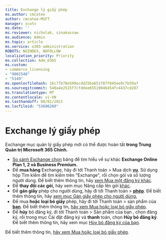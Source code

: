 ```yaml
---
title: Exchange lý giấy phép
ms.author: cmcatee
author: cmcatee-MSFT
manager: scotv
ms.date: ''
ms.reviewer: nicholak, sinakassaw
ms.audience: Admin
ms.topic: article
ms.service: o365-administration
ROBOTS: NOINDEX, NOFOLLOW
localization_priority: Priority
ms.collection: Adm_O365
ms.custom:
- commerce_licensing
- "9002548"
- "5149"
ms.openlocfilehash: 16c77b78e509ecdd256a651f87f845ee9c7b59af
ms.sourcegitcommit: 540a4e2515f7cfddee65519046454fc4437cd287
ms.translationtype: MT
ms.contentlocale: vi-VN
ms.lasthandoff: 08/01/2021
ms.locfileid: "53686260"
---
```

# <a name="exchange-license-management"></a>Exchange lý giấy phép

Exchange mục quản lý giấy phép mới có thể được hoàn tất **trong Trung Quản trị Microsoft 365 Chính.**

- [So sánh Exchange chọn](https://www.microsoft.com/microsoft-365/exchange/compare-microsoft-exchange-online-plans) bảng để tìm hiểu về sự khác **Exchange Online Plan 1, 2 và Business Premium.**
- Để **mua hàng** Exchange, hãy đi tới Thanh toán > Mua dịch **[vụ](https://go.microsoft.com/fwlink/p/?linkid=868433)**. Sử dụng hộp Tìm kiếm để tìm kiếm trên "Exchange", rồi chọn gói và số lượng người dùng. Để biết thêm thông tin, hãy [xem Mua một đăng ký khác](/microsoft-365/commerce/try-or-buy-microsoft-365#buy-a-different-subscription).
- Để **thay đổi các gói,** hãy xem mục Nâng cấp lên gói [khác](/microsoft-365/commerce/subscriptions/upgrade-to-different-plan).
- Để **gán giấy** phép cho người dùng, hãy đi tới Thanh toán > **[phép](https://go.microsoft.com/fwlink/p/?linkid=842264)**. Để biết thêm thông tin, hãy [xem mục Gán giấy phép cho người dùng.](/microsoft-365/admin/manage/assign-licenses-to-users)
- Để mua **hoặc loại bỏ giấy** phép, hãy đi tới Thanh toán > sản phẩm của **[bạn](https://go.microsoft.com/fwlink/p/?linkid=842054)**. Để biết thêm thông tin, [hãy xem Mua hoặc loại bỏ giấy phép](/microsoft-365/commerce/licenses/buy-licenses).
- Để **hủy** bỏ đăng ký, đi tới Thanh toán > Sản phẩm của bạn , chọn đăng ký, rồi trong mục Cài đặt đăng ký và **thanh** toán, chọn **Hủy bỏ đăng ký**. **[](https://go.microsoft.com/fwlink/p/?linkid=842054)** Để biết thêm thông tin, hãy xem mục [Hủy bỏ đăng ký của bạn](/microsoft-365/commerce/subscriptions/cancel-your-subscription).

Để biết thêm thông tin, [hãy xem Mua hoặc loại bỏ giấy phép](/microsoft-365/commerce/licenses/buy-licenses).